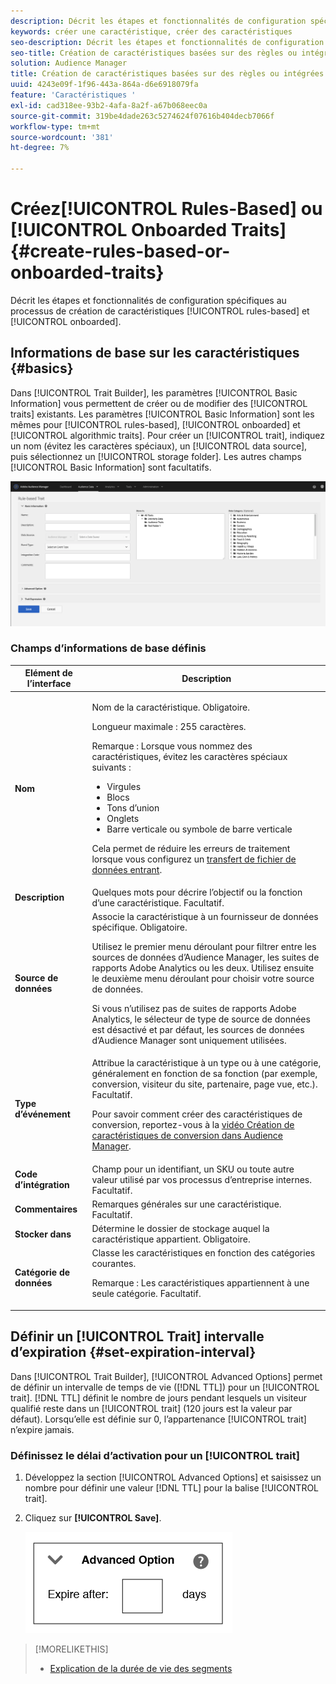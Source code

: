```yaml
---
description: Décrit les étapes et fonctionnalités de configuration spécifiques au processus de création de caractéristiques intégré et basé sur des règles.
keywords: créer une caractéristique, créer des caractéristiques
seo-description: Décrit les étapes et fonctionnalités de configuration spécifiques au processus de création de caractéristiques intégré et basé sur des règles.
seo-title: Création de caractéristiques basées sur des règles ou intégrées
solution: Audience Manager
title: Création de caractéristiques basées sur des règles ou intégrées
uuid: 4243e09f-1f96-443a-864a-d6e6918079fa
feature: 'Caractéristiques '
exl-id: cad318ee-93b2-4afa-8a2f-a67b068eec0a
source-git-commit: 319be4dade263c5274624f07616b404decb7066f
workflow-type: tm+mt
source-wordcount: '381'
ht-degree: 7%

---
```


# Créez[!UICONTROL Rules-Based] ou [!UICONTROL Onboarded Traits] {#create-rules-based-or-onboarded-traits}

Décrit les étapes et fonctionnalités de configuration spécifiques au processus de création de caractéristiques [!UICONTROL rules-based] et [!UICONTROL onboarded].

<!-- c_tb_rules_traits.xml -->

## Informations de base sur les caractéristiques {#basics}

Dans [!UICONTROL Trait Builder], les paramètres [!UICONTROL Basic Information] vous permettent de créer ou de modifier des [!UICONTROL traits] existants. Les paramètres [!UICONTROL Basic Information] sont les mêmes pour [!UICONTROL rules-based], [!UICONTROL onboarded] et [!UICONTROL algorithmic traits]. Pour créer un [!UICONTROL trait], indiquez un nom (évitez les caractères spéciaux), un [!UICONTROL data source], puis sélectionnez un [!UICONTROL storage folder]. Les autres champs [!UICONTROL Basic Information] sont facultatifs.

<!-- c_tb_basics.xml -->

![create-trait](assets/create-trait.png)

### Champs d’informations de base définis

<table id="table_42AEC7A5B22346C5BB996D2D36C56229"> 
 <thead> 
  <tr> 
   <th colname="col1" class="entry"> Elément de l’interface </th> 
   <th colname="col2" class="entry"> Description </th> 
  </tr> 
 </thead>
 <tbody> 
  <tr> 
   <td colname="col1"> <b><span class="uicontrol"> Nom</span></b> </td> 
   <td colname="col2"> <p>Nom de la caractéristique. Obligatoire. </p> <p>Longueur maximale : 255 caractères. </p> <p> <p>Remarque : Lorsque vous nommez des caractéristiques, évitez les caractères spéciaux suivants : 
      <ul id="ul_AB38A333F21A4AA9B5656CBA69BA65E3"> 
       <li id="li_0E5033B540BC41E799075845388E85A7">Virgules </li> 
       <li id="li_B1A6C3E3FB98473A91E4675EE09460F0">Blocs </li> 
       <li id="li_579302FE34B64FE0AE3C751012839229">Tons d’union </li> 
       <li id="li_44890F738CC64E449CC2545D701ECBC7">Onglets </li> 
       <li id="li_C203837501A94342923C99A7DAD1ED61">Barre verticale ou symbole de barre verticale </li> 
      </ul> </p> </p> <p>Cela permet de réduire les erreurs de traitement lorsque vous configurez un <a href="../../integration/sending-audience-data/batch-data-transfer-explained/inbound-file-contents.md"> transfert de fichier de données entrant</a>. </p> </td> 
  </tr> 
  <tr> 
   <td colname="col1"> <b><span class="uicontrol"> Description</span></b> </td> 
   <td colname="col2"> Quelques mots pour décrire l’objectif ou la fonction d’une caractéristique. Facultatif. </td> 
  </tr> 
  <tr> 
   <td colname="col1"> <b><span class="uicontrol"> Source de données</span></b> </td> 
   <td colname="col2"> Associe la caractéristique à un fournisseur de données spécifique. Obligatoire. <p>Utilisez le premier menu déroulant pour filtrer entre les sources de données d’Audience Manager, les suites de rapports Adobe Analytics ou les deux. Utilisez ensuite le deuxième menu déroulant pour choisir votre source de données.</p><p> Si vous n’utilisez pas de suites de rapports Adobe Analytics, le sélecteur de type de source de données est désactivé et par défaut, les sources de données d’Audience Manager sont uniquement utilisées.</p>  </td> 
  </tr>
   <tr> 
   <td colname="col1"> <b><span class="uicontrol"> Type d’événement</span></b> </td> 
   <td colname="col2"> Attribue la caractéristique à un type ou à une catégorie, généralement en fonction de sa fonction (par exemple, conversion, visiteur du site, partenaire, page vue, etc.). Facultatif. <p> Pour savoir comment créer des caractéristiques de conversion, reportez-vous à la <a href="https://experienceleague.adobe.com/docs/audience-manager-learn/tutorials/build-and-manage-audiences/traits-and-segments/creating-conversion-traits.html">vidéo Création de caractéristiques de conversion dans Audience Manager</a>. </p></td> 
  </tr> 
  <tr> 
   <td colname="col1"> <b><span class="uicontrol"> Code d’intégration</span></b> </td> 
   <td colname="col2"> Champ pour un identifiant, un SKU ou toute autre valeur utilisé par vos processus d’entreprise internes. Facultatif. </td> 
  </tr> 
  <tr> 
   <td colname="col1"> <b><span class="uicontrol"> Commentaires</span></b> </td> 
   <td colname="col2"> Remarques générales sur une caractéristique. Facultatif. </td> 
  </tr> 
  <tr> 
   <td colname="col1"> <b><span class="uicontrol"> Stocker dans</span></b> </td> 
   <td colname="col2"> Détermine le dossier de stockage auquel la caractéristique appartient. Obligatoire. </td> 
  </tr> 
  <tr> 
   <td colname="col1"> <b><span class="uicontrol"> Catégorie de données</span></b> </td> 
   <td colname="col2"> Classe les caractéristiques en fonction des catégories courantes. <p>Remarque :  Les caractéristiques appartiennent à une seule catégorie. Facultatif. </p> </td> 
  </tr> 
 </tbody> 
</table>

## Définir un [!UICONTROL Trait] intervalle d’expiration {#set-expiration-interval}

Dans [!UICONTROL Trait Builder], [!UICONTROL Advanced Options] permet de définir un intervalle de temps de vie ([!DNL TTL]) pour un [!UICONTROL trait]. [!DNL TTL] définit le nombre de jours pendant lesquels un visiteur qualifié reste dans un  [!UICONTROL trait] (120 jours est la valeur par défaut). Lorsqu’elle est définie sur 0, l’appartenance [!UICONTROL trait] n’expire jamais.

<!-- t_tb_ttl.xml -->

### Définissez le délai d’activation pour un [!UICONTROL trait]

1. Développez la section [!UICONTROL Advanced Options] et saisissez un nombre pour définir une valeur [!DNL TTL] pour la balise [!UICONTROL trait].
1. Cliquez sur **[!UICONTROL Save]**.

   ![](assets/TTL.png)

>[!MORELIKETHIS]
>
>* [Explication de la durée de vie des segments](../../features/traits/segment-ttl-explained.md)

